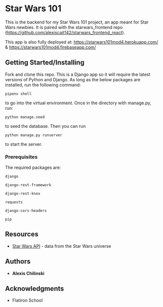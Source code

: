 # Star Wars 101

This is the backend for my Star Wars 101 project, an app meant for Star Wars newbies. It is paired with the starwars_frontend repo (https://github.com/alexiscait142/starwars_frontend_react).

This app is also fully deployed at:
https://starwars101mod4.herokuapp.com/ & 
https://starwars101mod4.firebaseapp.com/


## Getting Started/Installing

Fork and clone this repo. This is a Django app so it will require the latest versions of Python and Django. As long as the below packages are installed, run the following command:

```
pipenv shell
```

to go into the virtual environment. Once in the directory with manage.py, run:

```
python manage.seed
```

to seed the database. Then you can run

```
python manage.py runserver
```

to start the server.


### Prerequisites

The required packages are:

```
django
```
```
django-rest-framework
```
```
django-rest-knox
```
```
requests
```
```
django-cors-headers
```
```
pip
```


## Resources

* [Star Wars API](https://swapi.co/) - data from the Star Wars universe

## Authors

* **Alexis Chilinski**

## Acknowledgments

* Flatiron School
